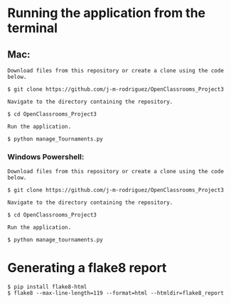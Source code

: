 # Running the application from the terminal
## Mac:

    Download files from this repository or create a clone using the code below.

    $ git clone https://github.com/j-m-rodriguez/OpenClassrooms_Project3

    Navigate to the directory containing the repository.

    $ cd OpenClassrooms_Project3

    Run the application.

    $ python manage_Tournaments.py

### Windows Powershell:

    Download files from this repository or create a clone using the code below.

    $ git clone https://github.com/j-m-rodriguez/OpenClassrooms_Project3

    Navigate to the directory containing the repository.

    $ cd OpenClassrooms_Project3

    Run the application.

    $ python manage_tournaments.py

# Generating a flake8 report
    $ pip install flake8-html
    $ flake8 --max-line-length=119 --format=html --htmldir=flake8_report 
